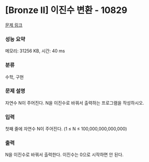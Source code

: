 # [Bronze II] 이진수 변환 - 10829 

[문제 링크](https://www.acmicpc.net/problem/10829) 

### 성능 요약

메모리: 31256 KB, 시간: 40 ms

### 분류

수학, 구현

### 문제 설명

<p>자연수 N이 주어진다. N을 이진수로 바꿔서 출력하는 프로그램을 작성하시오.</p>

### 입력 

 <p>첫째 줄에 자연수 N이 주어진다. (1 ≤ N ≤ 100,000,000,000,000)</p>

### 출력 

 <p>N을 이진수로 바꿔서 출력한다. 이진수는 0으로 시작하면 안 된다.</p>

